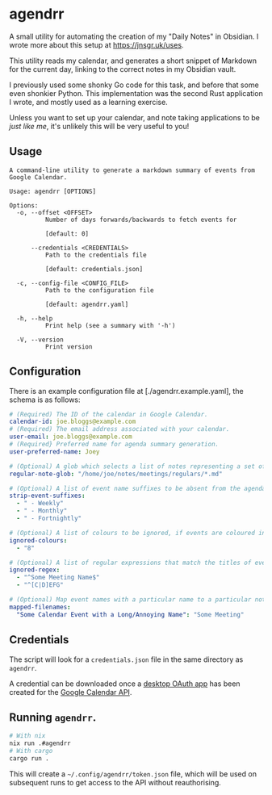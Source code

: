 # agendrr

A small utility for automating the creation of my "Daily Notes" in Obsidian. I wrote more about
this setup at https://jnsgr.uk/uses.

This utility reads my calendar, and generates a short snippet of Markdown for the current day,
linking to the correct notes in my Obsidian vault.

I previously used some shonky Go code for this task, and before that some even shonkier Python.
This implementation was the second Rust application I wrote, and mostly used as a learning
exercise.

Unless you want to set up your calendar, and note taking applications to be _just like me_, it's
unlikely this will be very useful to you!

## Usage

```
A command-line utility to generate a markdown summary of events from Google Calendar.

Usage: agendrr [OPTIONS]

Options:
  -o, --offset <OFFSET>
          Number of days forwards/backwards to fetch events for

          [default: 0]

      --credentials <CREDENTIALS>
          Path to the credentials file

          [default: credentials.json]

  -c, --config-file <CONFIG_FILE>
          Path to the configuration file

          [default: agendrr.yaml]

  -h, --help
          Print help (see a summary with '-h')

  -V, --version
          Print version
```

## Configuration

There is an example configuration file at [./agendrr.example.yaml], the schema is as follows:

```yaml
# (Required) The ID of the calendar in Google Calendar.
calendar-id: joe.bloggs@example.com
# (Required) The email address associated with your calendar.
user-email: joe.bloggs@example.com
# (Required} Preferred name for agenda summary generation.
user-preferred-name: Joey

# (Optional) A glob which selects a list of notes representing a set of "Regular Meeting" notes.
regular-note-glob: "/home/joe/notes/meetings/regulars/*.md"

# (Optional) A list of event name suffixes to be absent from the agenda summary.
strip-event-suffixes:
  - " - Weekly"
  - " - Monthly"
  - " - Fortnightly"

# (Optional) A list of colours to be ignored, if events are coloured in your calendar.
ignored-colours:
  - "8"

# (Optional) A list of regular expressions that match the titles of events you'd like to ignore.
ignored-regex:
  - "^Some Meeting Name$"
  - "^[C|D]EFG"

# (Optional) Map event names with a particular name to a particular note on your filesystem.
mapped-filenames:
  "Some Calendar Event with a Long/Annoying Name": "Some Meeting"
```

## Credentials

The script will look for a `credentials.json` file in the same directory as `agendrr`.

A credential can be downloaded once a [desktop OAuth app] has been created for the [Google Calendar
API].

## Running `agendrr`.

```bash
# With nix
nix run .#agendrr
# With cargo
cargo run .
```

This will create a `~/.config/agendrr/token.json` file, which will be used on subsequent runs to
get access to the API without reauthorising.

[desktop OAuth app]: https://developers.google.com/workspace/guides/create-credentials#desktop-app
[Google Calendar API]: https://developers.google.com/calendar/api/guides/overview
